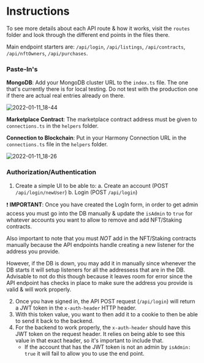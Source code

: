# Instructions

To see more details about each API route & how it works, visit the `routes` folder and look through the different end points in the files there.

Main endpoint starters are:
`/api/login`,
`/api/listings`,
`/api/contracts`,
`/api/nftOwners`,
`/api/purchases`.

### Paste-In's

__MongoDB__: Add your MongoDB cluster URL to the `index.ts` file. The one that's currently there is for local testing. Do not test with the production one if there are actual real entries already on there.

![2022-01-11_18-44](https://user-images.githubusercontent.com/32179921/149054591-e2594b8a-8c11-4251-b253-022dda994db0.png)

__Marketplace Contract__: The marketplace contract address must be given to `connections.ts` in the `helpers` folder.

__Connection to Blockchain__: Put in your Harmony Connection URL in the `connections.ts` file in the `helpers` folder.

![2022-01-11_18-26](https://user-images.githubusercontent.com/32179921/149052902-31736fdc-d1ad-4c7b-bcbc-3fcbcdd2f920.png)


### Authorization/Authentication
1. Create a simple UI to be able to:
  a. Create an account (POST `/api/login/newUser`)
  b. Login (POST `/api/login`)
  
❗ __IMPORTANT__: Once you have created the LogIn form, in order to get admin access you must go into the DB manually & update the `isAdmin` to `true` for whatever accounts you want to allow to remove and add NFT/Staking contracts.

Also important to note that you must _NOT_ add in the NFT/Staking contracts manually because the API endpoints handle creating a new listener for the address you provide.

However, if the DB is down, you may add it in manually since whenever the DB starts it will setup listeners for all the addressess that are in the DB. Advisable to not do this though because it leaves room for error since the API endpoint has checks in place to make sure the address you provide is valid & will work properly.

2. Once you have signed in, the API POST request (`/api/login`) will return a JWT token in the `x-auth-header` HTTP header. 
3. With this token value, you want to then add it to a cookie to then be able to send it back to the backend.
4. For the backend to work properly, the `x-auth-header` should have this JWT token on the request header. It relies on being able to see this value in that exact header, so it's important to include that. 
   - If the account that has the JWT token is not an admin by `isAdmin: true` it will fail to allow you to use the end point.


